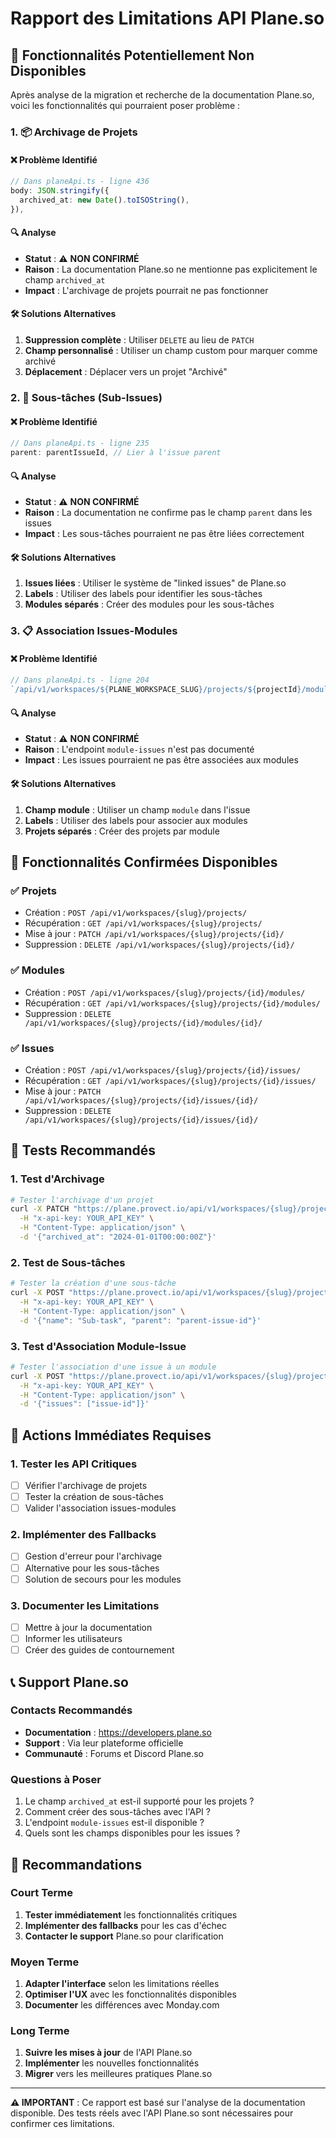 # Rapport des Limitations API Plane.so

## 🚨 Fonctionnalités Potentiellement Non Disponibles

Après analyse de la migration et recherche de la documentation Plane.so, voici les fonctionnalités qui pourraient poser problème :

### 1. 📦 **Archivage de Projets**

#### ❌ **Problème Identifié**
```typescript
// Dans planeApi.ts - ligne 436
body: JSON.stringify({
  archived_at: new Date().toISOString(),
}),
```

#### 🔍 **Analyse**
- **Statut** : ⚠️ **NON CONFIRMÉ**
- **Raison** : La documentation Plane.so ne mentionne pas explicitement le champ `archived_at`
- **Impact** : L'archivage de projets pourrait ne pas fonctionner

#### 🛠️ **Solutions Alternatives**
1. **Suppression complète** : Utiliser `DELETE` au lieu de `PATCH`
2. **Champ personnalisé** : Utiliser un champ custom pour marquer comme archivé
3. **Déplacement** : Déplacer vers un projet "Archivé"

### 2. 🔗 **Sous-tâches (Sub-Issues)**

#### ❌ **Problème Identifié**
```typescript
// Dans planeApi.ts - ligne 235
parent: parentIssueId, // Lier à l'issue parent
```

#### 🔍 **Analyse**
- **Statut** : ⚠️ **NON CONFIRMÉ**
- **Raison** : La documentation ne confirme pas le champ `parent` dans les issues
- **Impact** : Les sous-tâches pourraient ne pas être liées correctement

#### 🛠️ **Solutions Alternatives**
1. **Issues liées** : Utiliser le système de "linked issues" de Plane.so
2. **Labels** : Utiliser des labels pour identifier les sous-tâches
3. **Modules séparés** : Créer des modules pour les sous-tâches

### 3. 📋 **Association Issues-Modules**

#### ❌ **Problème Identifié**
```typescript
// Dans planeApi.ts - ligne 204
`/api/v1/workspaces/${PLANE_WORKSPACE_SLUG}/projects/${projectId}/modules/${moduleId}/module-issues/`
```

#### 🔍 **Analyse**
- **Statut** : ⚠️ **NON CONFIRMÉ**
- **Raison** : L'endpoint `module-issues` n'est pas documenté
- **Impact** : Les issues pourraient ne pas être associées aux modules

#### 🛠️ **Solutions Alternatives**
1. **Champ module** : Utiliser un champ `module` dans l'issue
2. **Labels** : Utiliser des labels pour associer aux modules
3. **Projets séparés** : Créer des projets par module

## 🔧 **Fonctionnalités Confirmées Disponibles**

### ✅ **Projets**
- Création : `POST /api/v1/workspaces/{slug}/projects/`
- Récupération : `GET /api/v1/workspaces/{slug}/projects/`
- Mise à jour : `PATCH /api/v1/workspaces/{slug}/projects/{id}/`
- Suppression : `DELETE /api/v1/workspaces/{slug}/projects/{id}/`

### ✅ **Modules**
- Création : `POST /api/v1/workspaces/{slug}/projects/{id}/modules/`
- Récupération : `GET /api/v1/workspaces/{slug}/projects/{id}/modules/`
- Suppression : `DELETE /api/v1/workspaces/{slug}/projects/{id}/modules/{id}/`

### ✅ **Issues**
- Création : `POST /api/v1/workspaces/{slug}/projects/{id}/issues/`
- Récupération : `GET /api/v1/workspaces/{slug}/projects/{id}/issues/`
- Mise à jour : `PATCH /api/v1/workspaces/{slug}/projects/{id}/issues/{id}/`
- Suppression : `DELETE /api/v1/workspaces/{slug}/projects/{id}/issues/{id}/`

## 🧪 **Tests Recommandés**

### 1. Test d'Archivage
```bash
# Tester l'archivage d'un projet
curl -X PATCH "https://plane.provect.io/api/v1/workspaces/{slug}/projects/{id}/" \
  -H "x-api-key: YOUR_API_KEY" \
  -H "Content-Type: application/json" \
  -d '{"archived_at": "2024-01-01T00:00:00Z"}'
```

### 2. Test de Sous-tâches
```bash
# Tester la création d'une sous-tâche
curl -X POST "https://plane.provect.io/api/v1/workspaces/{slug}/projects/{id}/issues/" \
  -H "x-api-key: YOUR_API_KEY" \
  -H "Content-Type: application/json" \
  -d '{"name": "Sub-task", "parent": "parent-issue-id"}'
```

### 3. Test d'Association Module-Issue
```bash
# Tester l'association d'une issue à un module
curl -X POST "https://plane.provect.io/api/v1/workspaces/{slug}/projects/{id}/modules/{module-id}/module-issues/" \
  -H "x-api-key: YOUR_API_KEY" \
  -H "Content-Type: application/json" \
  -d '{"issues": ["issue-id"]}'
```

## 🚨 **Actions Immédiates Requises**

### 1. **Tester les API Critiques**
- [ ] Vérifier l'archivage de projets
- [ ] Tester la création de sous-tâches
- [ ] Valider l'association issues-modules

### 2. **Implémenter des Fallbacks**
- [ ] Gestion d'erreur pour l'archivage
- [ ] Alternative pour les sous-tâches
- [ ] Solution de secours pour les modules

### 3. **Documenter les Limitations**
- [ ] Mettre à jour la documentation
- [ ] Informer les utilisateurs
- [ ] Créer des guides de contournement

## 📞 **Support Plane.so**

### Contacts Recommandés
- **Documentation** : https://developers.plane.so
- **Support** : Via leur plateforme officielle
- **Communauté** : Forums et Discord Plane.so

### Questions à Poser
1. Le champ `archived_at` est-il supporté pour les projets ?
2. Comment créer des sous-tâches avec l'API ?
3. L'endpoint `module-issues` est-il disponible ?
4. Quels sont les champs disponibles pour les issues ?

## 🎯 **Recommandations**

### Court Terme
1. **Tester immédiatement** les fonctionnalités critiques
2. **Implémenter des fallbacks** pour les cas d'échec
3. **Contacter le support** Plane.so pour clarification

### Moyen Terme
1. **Adapter l'interface** selon les limitations réelles
2. **Optimiser l'UX** avec les fonctionnalités disponibles
3. **Documenter** les différences avec Monday.com

### Long Terme
1. **Suivre les mises à jour** de l'API Plane.so
2. **Implémenter** les nouvelles fonctionnalités
3. **Migrer** vers les meilleures pratiques Plane.so

---

**⚠️ IMPORTANT** : Ce rapport est basé sur l'analyse de la documentation disponible. Des tests réels avec l'API Plane.so sont nécessaires pour confirmer ces limitations.

